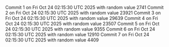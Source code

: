 Commit 1 on Fri Oct 24 02:15:30 UTC 2025 with random value 2741
Commit 2 on Fri Oct 24 02:15:30 UTC 2025 with random value 23921
Commit 3 on Fri Oct 24 02:15:30 UTC 2025 with random value 29639
Commit 4 on Fri Oct 24 02:15:30 UTC 2025 with random value 23507
Commit 5 on Fri Oct 24 02:15:30 UTC 2025 with random value 9355
Commit 6 on Fri Oct 24 02:15:30 UTC 2025 with random value 12910
Commit 7 on Fri Oct 24 02:15:30 UTC 2025 with random value 4409

